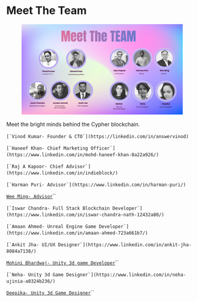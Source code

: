 # Meet The Team



<figure><img src=".gitbook/assets/Meet The Team.png" alt=""><figcaption></figcaption></figure>

Meet the bright minds behind the Cypher blockchain.

``[`Vinod Kumar- Founder & CTO`](https://linkedin.com/in/answervinod)``

``[`Haneef Khan- Chief Marketing Officer`](https://www.linkedin.com/in/mohd-haneef-khan-8a22a926/)``

``[`Raj A Kapoor- Chief Advisor`](https://www.linkedin.com/in/indieblock/)``

``[`Harman Puri- Advisor`](https://www.linkedin.com/in/harman-puri/)``

[`Wee Ming- Advisor`](https://www.linkedin.com/in/weeminglim/)``

``[`Iswar Chandra- Full Stack Blockchain Developer`](https://www.linkedin.com/in/iswar-chandra-nath-12432a80/)``

``[`Amaan Ahmed- Unreal Engine Game Developer`](https://www.linkedin.com/in/amaan-ahmed-723a661b7/)``

``[`Ankit Jha- UI/UX Designer`](https://www.linkedin.com/in/ankit-jha-8084a7138/)``

[`Mohini Bhardwaj- Unity 3d game Developer`](https://www.linkedin.com/in/mohinibhardwaj/)``

``[`Neha- Unity 3d Game Designer`](https://www.linkedin.com/in/neha-ujinia-a0324b236/)``

[`Deepika- Unity 3d Game Designer`](https://www.linkedin.com/in/deepika-chauhan-456206237/)``
